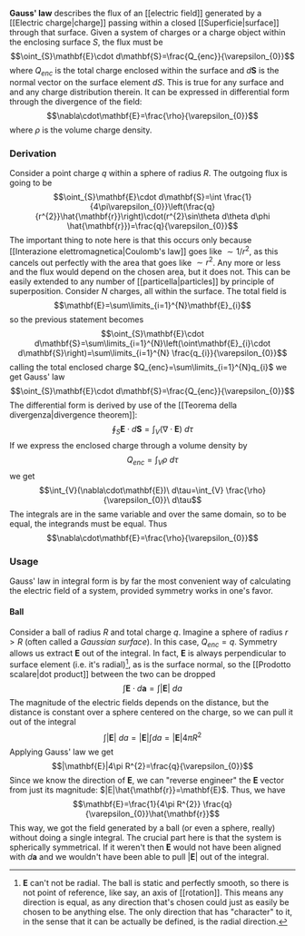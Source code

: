 **Gauss' law** describes the flux of an [[electric field]] generated by a [[Electric charge|charge]] passing within a closed [[Superficie|surface]] through that surface. Given a system of charges or a charge object within the enclosing surface $S$, the flux must be
$$\oint_{S}\mathbf{E}\cdot d\mathbf{S}=\frac{Q_{enc}}{\varepsilon_{0}}$$
where $Q_{enc}$ is the total charge enclosed within the surface and $d\mathbf{S}$ is the normal vector on the surface element $dS$. This is true for any surface and and any charge distribution therein. It can be expressed in differential form through the divergence of the field:
$$\nabla\cdot\mathbf{E}=\frac{\rho}{\varepsilon_{0}}$$
where $\rho$ is the volume charge density.
### Derivation
Consider a point charge $q$ within a sphere of radius $R$. The outgoing flux is going to be
$$\oint_{S}\mathbf{E}\cdot d\mathbf{S}=\int \frac{1}{4\pi\varepsilon_{0}}\left(\frac{q}{r^{2}}\hat{\mathbf{r}}\right)\cdot(r^{2}\sin\theta d\theta d\phi \hat{\mathbf{r}})=\frac{q}{\varepsilon_{0}}$$
The important thing to note here is that this occurs only because [[Interazione elettromagnetica|Coulomb's law]] goes like $\sim 1/r^{2}$, as this cancels out perfectly with the area that goes like $\sim r^{2}$. Any more or less and the flux would depend on the chosen area, but it does not. This can be easily extended to any number of [[particella|particles]] by principle of superposition. Consider $N$ charges, all within the surface. The total field is
$$\mathbf{E}=\sum\limits_{i=1}^{N}\mathbf{E}_{i}$$
so the previous statement becomes
$$\oint_{S}\mathbf{E}\cdot d\mathbf{S}=\sum\limits_{i=1}^{N}\left(\oint\mathbf{E}_{i}\cdot d\mathbf{S}\right)=\sum\limits_{i=1}^{N} \frac{q_{i}}{\varepsilon_{0}}$$
calling the total enclosed charge $Q_{enc}=\sum\limits_{i=1}^{N}q_{i}$ we get Gauss' law
$$\oint_{S}\mathbf{E}\cdot d\mathbf{S}=\frac{Q_{enc}}{\varepsilon_{0}}$$
The differential form is derived by use of the [[Teorema della divergenza|divergence theorem]]:
$$\oint_{S}\mathbf{E}\cdot d\mathbf{S}=\int_{V}(\nabla\cdot\mathbf{E})\ d\tau$$
If we express the enclosed charge through a volume density by
$$Q_{enc}=\int_{V}\rho\ d\tau$$
we get
$$\int_{V}(\nabla\cdot\mathbf{E})\ d\tau=\int_{V} \frac{\rho}{\varepsilon_{0}}\ d\tau$$
The integrals are in the same variable and over the same domain, so to be equal, the integrands must be equal. Thus
$$\nabla\cdot\mathbf{E}=\frac{\rho}{\varepsilon_{0}}$$
### Usage
Gauss' law in integral form is by far the most convenient way of calculating the electric field of a system, provided symmetry works in one's favor.
#### Ball
Consider a ball of radius $R$ and total charge $q$. Imagine a sphere of radius $r>R$ (often called a *Gaussian surface*). In this case, $Q_{enc}=q$. Symmetry allows us extract $\mathbf{E}$ out of the integral. In fact, $\mathbf{E}$ is always perpendicular to surface element (i.e. it's radial)[^1], as is the surface normal, so the [[Prodotto scalare|dot product]] between the two can be dropped
$$\int \mathbf{E}\cdot d\mathbf{a}=\int |\mathbf{E}|\ da$$
The magnitude of the electric fields depends on the distance, but the distance is constant over a sphere centered on the charge, so we can pull it out of the integral
$$\int|\mathbf{E}|\ da=|\mathbf{E}|\int da=|\mathbf{E}|4\pi R^{2}$$
Applying Gauss' law we get
$$|\mathbf{E}|4\pi R^{2}=\frac{q}{\varepsilon_{0}}$$
Since we know the direction of $\mathbf{E}$, we can "reverse engineer" the $\mathbf{E}$ vector from just its magnitude: $|E|\hat{\mathbf{r}}=\mathbf{E}$. Thus, we have
$$\mathbf{E}=\frac{1}{4\pi R^{2}} \frac{q}{\varepsilon_{0}}\hat{\mathbf{r}}$$
This way, we got the field generated by a ball (or even a sphere, really) without doing a single integral. The crucial part here is that the system is spherically symmetrical. If it weren't then $\mathbf{E}$ would not have been aligned with $d\mathbf{a}$ and we wouldn't have been able to pull $|\mathbf{E}|$ out of the integral.

[^1]: $\mathbf{E}$ can't not be radial. The ball is static and perfectly smooth, so there is not point of reference, like say, an axis of [[rotation]]. This means any direction is equal, as any direction that's chosen could just as easily be chosen to be anything else. The only direction that has "character" to it, in the sense that it can be actually be defined, is the radial direction.